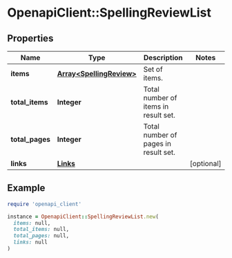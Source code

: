 # OpenapiClient::SpellingReviewList

## Properties

| Name | Type | Description | Notes |
| ---- | ---- | ----------- | ----- |
| **items** | [**Array&lt;SpellingReview&gt;**](SpellingReview.md) | Set of items. |  |
| **total_items** | **Integer** | Total number of items in result set. |  |
| **total_pages** | **Integer** | Total number of pages in result set. |  |
| **links** | [**Links**](Links.md) |  | [optional] |

## Example

```ruby
require 'openapi_client'

instance = OpenapiClient::SpellingReviewList.new(
  items: null,
  total_items: null,
  total_pages: null,
  links: null
)
```

